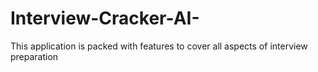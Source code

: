 # Interview-Cracker-AI-
This application is packed with features to cover all aspects of interview preparation
